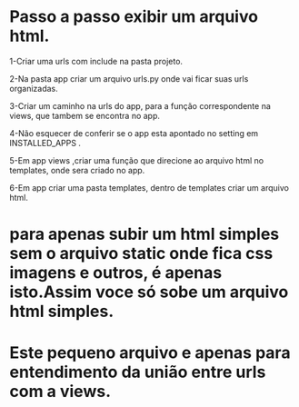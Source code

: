 # Passo a passo exibir um arquivo html.

1-Criar uma urls com include na pasta projeto.

2-Na pasta app criar um arquivo urls.py onde vai ficar suas urls organizadas.

3-Criar um caminho na urls do app, para a função correspondente na views, que tambem se encontra no app. 

4-Não esquecer de conferir se o app esta apontado no setting em INSTALLED_APPS .

5-Em app views ,criar uma função que direcione ao arquivo html no templates, onde sera criado  no app.

6-Em app criar uma pasta templates, dentro de templates criar um arquivo html.

# para apenas subir um html simples sem o arquivo static onde fica css imagens e outros, é apenas isto.Assim voce só sobe um arquivo html simples.
# Este pequeno arquivo e apenas para entendimento da união entre urls com a views. 